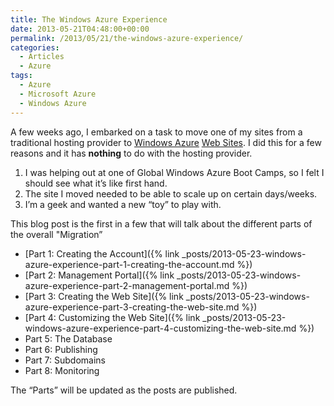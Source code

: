```yaml
---
title: The Windows Azure Experience
date: 2013-05-21T04:48:00+00:00
permalink: /2013/05/21/the-windows-azure-experience/
categories:
  - Articles
  - Azure
tags:
  - Azure
  - Microsoft Azure
  - Windows Azure
---
```

A few weeks ago, I embarked on a task to move one of my sites from a traditional hosting provider to [Windows Azure](http://www.windowsazure.com/en-us/) [Web Sites](http://www.windowsazure.com/en-us/home/scenarios/web-sites/). I did this for a few reasons and it has **nothing** to do with the hosting provider.

1. I was helping out at one of Global Windows Azure Boot Camps, so I felt I should see what it’s like first hand.
2. The site I moved needed to be able to scale up on certain days/weeks.
3. I’m a geek and wanted a new “toy” to play with.

This blog post is the first in a few that will talk about the different parts of the overall "Migration”

* [Part 1: Creating the Account]({% link _posts/2013-05-23-windows-azure-experience-part-1-creating-the-account.md %})
* [Part 2: Management Portal]({% link _posts/2013-05-23-windows-azure-experience-part-2-management-portal.md %})
* [Part 3: Creating the Web Site]({% link _posts/2013-05-23-windows-azure-experience-part-3-creating-the-web-site.md %})
* [Part 4: Customizing the Web Site]({% link _posts/2013-05-23-windows-azure-experience-part-4-customizing-the-web-site.md %})
* Part 5: The Database
* Part 6: Publishing
* Part 7: Subdomains
* Part 8: Monitoring

The “Parts” will be updated as the posts are published.